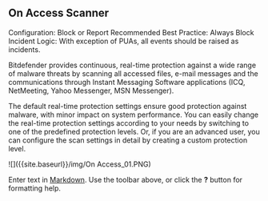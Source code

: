 ## On Access Scanner

Configuration: Block or Report
Recommended Best Practice: Always Block
Incident Logic: With exception of PUAs, all events should be raised as incidents.

Bitdefender provides continuous, real-time protection against a wide range of malware threats by scanning all accessed files, e-mail messages and the communications through Instant Messaging Software applications (ICQ, NetMeeting, Yahoo Messenger, MSN Messenger).

The default real-time protection settings ensure good protection against malware, with minor impact on system performance. You can easily change the real-time protection settings according to your needs by switching to one of the predefined protection levels. Or, if you are an advanced user, you can configure the scan settings in detail by creating a custom protection level. 

![]({{site.baseurl}}/img/On Access_01.PNG)

Enter text in [Markdown](http://daringfireball.net/projects/markdown/). Use the toolbar above, or click the **?** button for formatting help.

